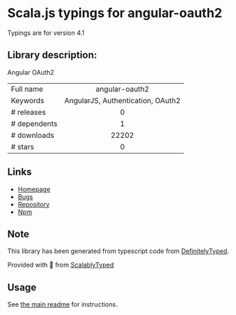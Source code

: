 
# Scala.js typings for angular-oauth2

Typings are for version 4.1

## Library description:
Angular OAuth2

|                    |                 |
| ------------------ | :-------------: |
| Full name          | angular-oauth2 |
| Keywords           | AngularJS, Authentication, OAuth2 |
| # releases         | 0 |
| # dependents       | 1 |
| # downloads        | 22202 |
| # stars            | 0 |

## Links
- [Homepage](https://github.com/seegno/angular-oauth2)
- [Bugs](https://github.com/seegno/angular-oauth2/issues)
- [Repository](https://github.com/seegno/angular-oauth2)
- [Npm](https://www.npmjs.com/package/angular-oauth2)
    


## Note
This library has been generated from typescript code from [DefinitelyTyped](https://definitelytyped.org).

Provided with :purple_heart: from [ScalablyTyped](https://github.com/oyvindberg/ScalablyTyped)

## Usage
See [the main readme](../../readme.md) for instructions.


